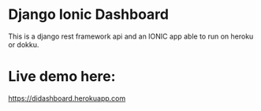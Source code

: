 # Django Ionic Dashboard

This is a django rest framework api and an IONIC app able to run on heroku or dokku.

# Live demo here:

https://didashboard.herokuapp.com

